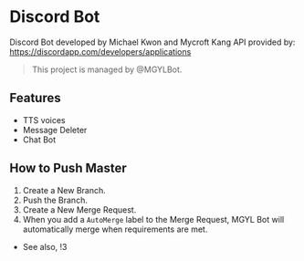 # Discord Bot
Discord Bot developed by Michael Kwon and Mycroft Kang
API provided by: https://discordapp.com/developers/applications

>  This project is managed by @MGYLBot.

## Features
* TTS voices
* Message Deleter
* Chat Bot

## How to Push Master

1.  Create a New Branch.
2.  Push the Branch.
3.  Create a New Merge Request.
4.  When you add a `AutoMerge` label to the Merge Request, MGYL Bot will automatically merge when requirements are met.


* See also, !3  